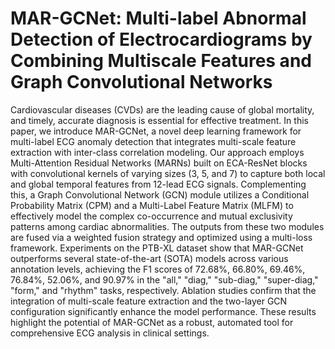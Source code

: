 # MAR-GCNet: Multi-label Abnormal Detection of Electrocardiograms by Combining Multiscale Features and Graph Convolutional Networks
Cardiovascular diseases (CVDs) are the leading cause of global mortality, and timely, accurate diagnosis is essential for effective treatment. In this paper, we introduce MAR-GCNet, a novel deep learning framework for multi-label ECG anomaly detection that integrates multi-scale feature extraction with inter-class correlation modeling. Our approach employs Multi-Attention Residual Networks (MARNs) built on ECA-ResNet blocks with convolutional kernels of varying sizes (3, 5, and 7) to capture both local and global temporal features from 12-lead ECG signals. Complementing this, a Graph Convolutional Network (GCN) module utilizes a Conditional Probability Matrix (CPM) and a Multi-Label Feature Matrix (MLFM) to effectively model the complex co-occurrence and mutual exclusivity patterns among cardiac abnormalities. The outputs from these two modules are fused via a weighted fusion strategy and optimized using a multi-loss framework. Experiments on the PTB-XL dataset show that MAR-GCNet outperforms several state-of-the-art (SOTA) models across various annotation levels, achieving the F1 scores of 72.68%, 66.80%, 69.46%, 76.84%, 52.06%, and 90.97% in the "all," "diag," "sub-diag," "super-diag," "form," and "rhythm" tasks, respectively. Ablation studies confirm that the integration of multi-scale feature extraction and the two-layer GCN configuration significantly enhance the model performance. These results highlight the potential of MAR-GCNet as a robust, automated tool for comprehensive ECG analysis in clinical settings.
